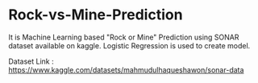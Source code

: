 # Rock-vs-Mine-Prediction
It is Machine Learning based "Rock or Mine" Prediction using SONAR dataset available on kaggle. Logistic Regression is used to create model.

Dataset Link : https://www.kaggle.com/datasets/mahmudulhaqueshawon/sonar-data
